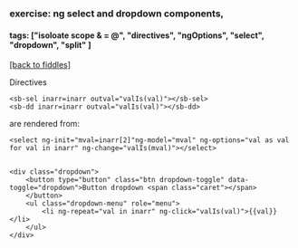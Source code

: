 ### exercise: ng select and dropdown components, 
#### tags: ["isoloate scope & = @", "directives", "ngOptions", "select", "dropdown", "split" ]
<a href="../../">[back to fiddles]</a>

Directives

    <sb-sel inarr=inarr outval="valIs(val)"></sb-sel>
    <sb-dd inarr=inarr outval="valIs(val)"></sb-dd>

are rendered from:

    <select ng-init="mval=inarr[2]"ng-model="mval" ng-options="val as val for val in inarr" ng-change="valIs(mval)"></select>


    <div class="dropdown">
        <button type="button" class="btn dropdown-toggle" data-toggle="dropdown">Button dropdown <span class="caret"></span>
        </button>
        <ul class="dropdown-menu" role="menu">
            <li ng-repeat="val in inarr" ng-click="valIs(val)">{{val}}</li>
        </ul>
    </div>    